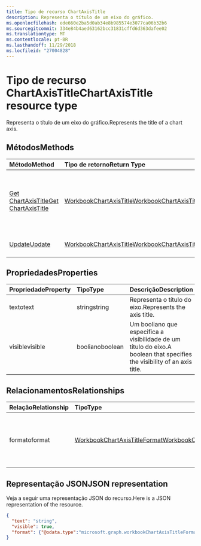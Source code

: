 ```yaml
---
title: Tipo de recurso ChartAxisTitle
description: Representa o título de um eixo do gráfico.
ms.openlocfilehash: ede660e2ba5d0ab34e8b985574e3077ca06b32b6
ms.sourcegitcommit: 334e84b4aed63162bcc31831cffd6d363dafee02
ms.translationtype: MT
ms.contentlocale: pt-BR
ms.lasthandoff: 11/29/2018
ms.locfileid: "27004828"
---
```

# <a name="chartaxistitle-resource-type"></a><span data-ttu-id="c6040-103">Tipo de recurso ChartAxisTitle</span><span class="sxs-lookup"><span data-stu-id="c6040-103">ChartAxisTitle resource type</span></span>

<span data-ttu-id="c6040-104">Representa o título de um eixo do gráfico.</span><span class="sxs-lookup"><span data-stu-id="c6040-104">Represents the title of a chart axis.</span></span>


## <a name="methods"></a><span data-ttu-id="c6040-105">Métodos</span><span class="sxs-lookup"><span data-stu-id="c6040-105">Methods</span></span>

| <span data-ttu-id="c6040-106">Método</span><span class="sxs-lookup"><span data-stu-id="c6040-106">Method</span></span>           | <span data-ttu-id="c6040-107">Tipo de retorno</span><span class="sxs-lookup"><span data-stu-id="c6040-107">Return Type</span></span>    |<span data-ttu-id="c6040-108">Descrição</span><span class="sxs-lookup"><span data-stu-id="c6040-108">Description</span></span>|
|:---------------|:--------|:----------|
|[<span data-ttu-id="c6040-109">Get ChartAxisTitle</span><span class="sxs-lookup"><span data-stu-id="c6040-109">Get ChartAxisTitle</span></span>](../api/chartaxistitle-get.md) | [<span data-ttu-id="c6040-110">WorkbookChartAxisTitle</span><span class="sxs-lookup"><span data-stu-id="c6040-110">WorkbookChartAxisTitle</span></span>](chartaxistitle.md) |<span data-ttu-id="c6040-111">Recupere as propriedades e os relacionamentos do objeto chartAxisTitle.</span><span class="sxs-lookup"><span data-stu-id="c6040-111">Read properties and relationships of chartAxisTitle object.</span></span>|
|[<span data-ttu-id="c6040-112">Update</span><span class="sxs-lookup"><span data-stu-id="c6040-112">Update</span></span>](../api/chartaxistitle-update.md) | [<span data-ttu-id="c6040-113">WorkbookChartAxisTitle</span><span class="sxs-lookup"><span data-stu-id="c6040-113">WorkbookChartAxisTitle</span></span>](chartaxistitle.md)    |<span data-ttu-id="c6040-114">Atualize o objeto ChartAxisTitle.</span><span class="sxs-lookup"><span data-stu-id="c6040-114">Update ChartAxisTitle object.</span></span> |

## <a name="properties"></a><span data-ttu-id="c6040-115">Propriedades</span><span class="sxs-lookup"><span data-stu-id="c6040-115">Properties</span></span>
| <span data-ttu-id="c6040-116">Propriedade</span><span class="sxs-lookup"><span data-stu-id="c6040-116">Property</span></span>     | <span data-ttu-id="c6040-117">Tipo</span><span class="sxs-lookup"><span data-stu-id="c6040-117">Type</span></span>   |<span data-ttu-id="c6040-118">Descrição</span><span class="sxs-lookup"><span data-stu-id="c6040-118">Description</span></span>|
|:---------------|:--------|:----------|
|<span data-ttu-id="c6040-119">texto</span><span class="sxs-lookup"><span data-stu-id="c6040-119">text</span></span>|<span data-ttu-id="c6040-120">string</span><span class="sxs-lookup"><span data-stu-id="c6040-120">string</span></span>|<span data-ttu-id="c6040-121">Representa o título do eixo.</span><span class="sxs-lookup"><span data-stu-id="c6040-121">Represents the axis title.</span></span>|
|<span data-ttu-id="c6040-122">visible</span><span class="sxs-lookup"><span data-stu-id="c6040-122">visible</span></span>|<span data-ttu-id="c6040-123">booliano</span><span class="sxs-lookup"><span data-stu-id="c6040-123">boolean</span></span>|<span data-ttu-id="c6040-124">Um booliano que especifica a visibilidade de um título do eixo.</span><span class="sxs-lookup"><span data-stu-id="c6040-124">A boolean that specifies the visibility of an axis title.</span></span>|

## <a name="relationships"></a><span data-ttu-id="c6040-125">Relacionamentos</span><span class="sxs-lookup"><span data-stu-id="c6040-125">Relationships</span></span>
| <span data-ttu-id="c6040-126">Relação</span><span class="sxs-lookup"><span data-stu-id="c6040-126">Relationship</span></span> | <span data-ttu-id="c6040-127">Tipo</span><span class="sxs-lookup"><span data-stu-id="c6040-127">Type</span></span>   |<span data-ttu-id="c6040-128">Descrição</span><span class="sxs-lookup"><span data-stu-id="c6040-128">Description</span></span>|
|:---------------|:--------|:----------|
|<span data-ttu-id="c6040-129">formato</span><span class="sxs-lookup"><span data-stu-id="c6040-129">format</span></span>|[<span data-ttu-id="c6040-130">WorkbookChartAxisTitleFormat</span><span class="sxs-lookup"><span data-stu-id="c6040-130">WorkbookChartAxisTitleFormat</span></span>](chartaxistitleformat.md)|<span data-ttu-id="c6040-p101">Representa a formatação do título do eixo do gráfico. Somente leitura.</span><span class="sxs-lookup"><span data-stu-id="c6040-p101">Represents the formatting of chart axis title. Read-only.</span></span>|

## <a name="json-representation"></a><span data-ttu-id="c6040-133">Representação JSON</span><span class="sxs-lookup"><span data-stu-id="c6040-133">JSON representation</span></span>

<span data-ttu-id="c6040-134">Veja a seguir uma representação JSON do recurso.</span><span class="sxs-lookup"><span data-stu-id="c6040-134">Here is a JSON representation of the resource.</span></span>

<!--{
  "blockType": "resource",
  "baseType": "microsoft.graph.entity",
  "optionalProperties": [],
  "@odata.type": "microsoft.graph.workbookChartAxisTitle"
}-->

```json
{
  "text": "string",
  "visible": true,
  "format": {"@odata.type":"microsoft.graph.workbookChartAxisTitleFormat"}
}

```

<!-- uuid: 8fcb5dbc-d5aa-4681-8e31-b001d5168d79
2015-10-25 14:57:30 UTC -->
<!-- {
  "type": "#page.annotation",
  "description": "ChartAxisTitle resource",
  "keywords": "",
  "section": "documentation",
  "tocPath": ""
}-->